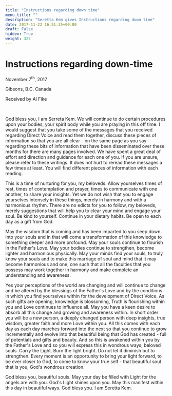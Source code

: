 ```yaml
---
title: "Instructions regarding down time"
menu_title: ""
description: "Seretta Kem gives Instructions regarding down time"
date: 2017-11-22 16:51:35+00:00
draft: False
hidden: True
weight: 322
---
```

# Instructions regarding down-time

November 7<sup>th</sup>, 2017

Gibsons, B.C. Canada

Received by Al Fike

 

God bless you, I am Serreta Kem. We will continue to do certain procedures upon your bodies, your spirit body while you are praying in this off time. I would suggest that you take some of the messages that you received regarding Direct Voice and read them together, discuss these pieces of information so that you are all clear - on the same page as you say - regarding these bits of information that have been disseminated over these months for there are many pages involved. We have spent a great deal of effort and direction and guidance for each one of you. If you are unsure, please refer to these writings. It does not hurt to reread these messages a few times at least. You will find different pieces of information with each reading.

This is a time of nurturing for you, my beloveds. Allow yourselves times of rest, times of contemplation and prayer, times to communicate with one another, to share your insights. Yet we do not wish that you to engage yourselves intensely in these things, merely in harmony and with a harmonious rhythm. There are no edicts for you to follow, my beloveds, merely suggestions that will help you to clear your mind and engage your soul. Be kind to yourself. Continue in your dietary habits. Be open to each day as a gift from God.

May the wisdom that is coming and has been imparted to you seep down into your souls and in that will come a transformation of this knowledge to something deeper and more profound. May your souls continue to flourish in the Father's Love. May your bodies continue to strengthen, become lighter and harmonious physically. May your minds find your souls, to truly know your souls and to make this marriage of soul and mind that it may become harmonious and one, one such that all the faculties that you possess may work together in harmony and make complete an understanding and awareness.

Yes your perceptions of the world are changing and will continue to change and be altered by the blessings of the Father's Love and by the conditions in which you find yourselves within for the development of Direct Voice. As such gifts are opening, knowledge is blossoming, Truth is flourishing within you and Love continues to influence all. May you have a keen desire to absorb all this change and growing and awareness within. In short order you will be a new person, a deeply changed person with deep insights, true wisdom, greater faith and more Love within you. All this comes with each day as each day marches forward into the next so that you continue to grow incrementally and evolve into that beautiful being that God has created - full of potentials and gifts and beauty. And so this is awakened within you by the Father's Love and so you will express this in wondrous ways, beloved souls. Carry the Light. Burn the light bright. Do not let it diminish but to strengthen. Every moment is an opportunity to bring your light forward, to be ever closer to God, to come to know your true self - that beautiful soul that is you, God's wondrous creation.

God bless you, beautiful souls. May your day be filled with Light for the angels are with you. God's Light shines upon you. May this manifest within this day in beautiful ways. God bless you. I am Seretta Kem. 